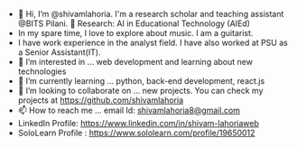 - 👋 Hi, I’m @shivamlahoria. I'm a research scholar and teaching assistant @BITS Pilani.  🌱 Research: AI in Educational Technology (AIEd)
- In my spare time, I love to explore about music. I am a guitarist.
- I have work experience in the analyst field. I have also worked at PSU as a Senior Assistant(IT).
- 👀 I’m interested in ... web development and learning about new technologies
- 🌱 I’m currently learning ... python, back-end development, react.js 
- 💞️ I’m looking to collaborate on ... new projects. You can check my projects at https://github.com/shivamlahoria
- 📫 How to reach me ... email Id: shivamlahoria8@gmail.com
- LinkedIn Profile: https://www.linkedin.com/in/shivam-lahoriaweb
- SoloLearn Profile : https://www.sololearn.com/profile/19650012


<!---
shivamlahoria/shivamlahoria is a ✨ special ✨ repository because its `README.md` (this file) appears on your GitHub profile.
You can click the Preview link to take a look at your changes.
--->
